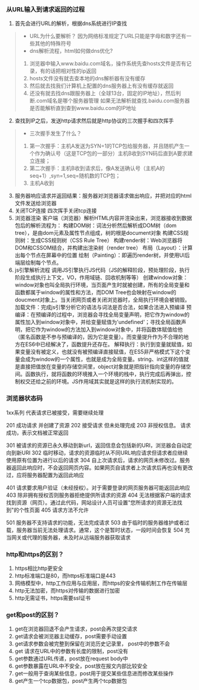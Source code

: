 ### 从URL输入到请求返回的过程
1. 首先会进行URL的解析，根据dns系统进行IP查找
> + URL为什么要解析？
> 因为网络标准规定了URL只能是字母和数字还有一些其他的特殊符号
> + dns解析流程，html如何做dns优化?
> 1. 浏览器中输入www.baidu.com域名，操作系统先查hosts文件是否有记录，有的话把相对性的ip返回
> 2. hosts文件没有就去查本地的dns解析器有没有缓存
> 3. 然后就去找我们计算机上配置的dns服务器上有没有缓存就返回
> 4. 还没有就去找dns跟服务器上（全球13台，固定的IP地址），然后判断.com域名是哪个服务器管理
> 如果无法解析就查找.baidu.com服务器是否能解析直到查到www.baidu.com的IP地址
>
2. 查找到IP之后，发送http请求然后就是http协议的三次握手和四次挥手
> + 三次握手发生了什么？
> 1. 第一次握手：主机A发送为SYN=1的TCP包给服务器，并且随机产生一个作为确认号（这是TCP包的一部分）主机B收到SYN码后直到A要求建立连接；
> 2. 第二次握手：主机B收到请求后，像A发送确认号（主机A的seq+1）,syn=1,seq=随机数的TCP包；
> 3. 主机A收到
3. 服务器响应请求并返回结果：服务器对浏览器请求做出响应，并把对应的html文件发送给浏览器
4. 关闭TCP连接 四次挥手关闭tcp连接
5. 浏览器渲染  客户端（浏览器）解析HTML内容并渲染出来，浏览器接收到数据包后的解析流程为：
    构建DOM树：词法分析然后解析成DOM树（dom tree），是由dom元素及属性节点组成，树的根是document对象
    构建CSS规则树：生成CSS规则树（CSS Rule Tree）
    构建render树：Web浏览器将DOM和CSSOM结合，并构建出渲染树（render tree）
    布局（Layout）：计算出每个节点在屏幕中的位置
    绘制（Painting）：即遍历render树，并使用UI后端层绘制每个节点。
6. js引擎解析流程 调用JS引擎执行JS代码（JS的解释阶段，预处理阶段，执行阶段生成执行上下文，VO，作用域链、回收机制等等）
    创建window对象：window对象也叫全局执行环境，当页面产生时就被创建，所有的全局变量和函数都属于window的属性和方法，而DOM Tree也会映射在window的doucment对象上。当关闭网页或者关闭浏览器时，全局执行环境会被销毁。
    加载文件：完成js引擎分析它的语法与词法是否合法，如果合法进入预编译
    预编译：在预编译的过程中，浏览器会寻找全局变量声明，把它作为window的属性加入到window对象中，并给变量赋值为'undefined'；寻找全局函数声明，把它作为window的方法加入到window对象中，并将函数体赋值给他（匿名函数是不参与预编译的，因为它是变量）。而变量提升作为不合理的地方在ES6中已经解决了，函数提升还存在。
    解释执行：执行到变量就赋值，如果变量没有被定义，也就没有被预编译直接赋值，在ES5非严格模式下这个变量会成为window的一个属性，也就是成为全局变量。string、int这样的值就是直接把值放在变量的存储空间里，object对象就是把指针指向变量的存储空间。函数执行，就将函数的环境推入一个环境的栈中，执行完成后再弹出，控制权交还给之前的环境。JS作用域其实就是这样的执行流机制实现的。
### 浏览器状态码
1xx系列 代表请求已被接受，需要继续处理

201 成功请求 并创建了资源
202 接受请求 但未处理完成
203 非授权信息。 请求成功，表示文档被正常返回

301 被请求的资源已永久移动到新url，返回信息会包括新的URI，浏览器会自动定向到新URI
302 临时移动，请求的资源临时从不同URL响应请求但请求者应继续使用原有位置为进行以后的请求
304 自上次请求后，请求的网页未修改过。服务器返回此响应时，不会返回网页内容。如果网页自请求者上次请求后再也没有更改过，应将服务器配置为返回此响应

401 请求要求用户验证（未经授权）。对于需要登录的网页服务器可能返回此响应
403 除非拥有授权否则服务器拒绝提供所请求的资源
404 无法根据客户端的请求找到资源（网页）。通过此代码，网站设计人员可设置"您所请求的资源无法找到"的个性页面
405 请求方法不允许

501 服务器不支持请求的功能，无法完成请求
503 由于临时的服务器维护或者过载，服务器当前无法处理请求。通常，这个是暂时状态，一段时间会恢复
504 充当网关或代理的服务器，未及时从远端服务器获取请求

### http和https的区别？
1. https相比http更安全
2. http标准端口是80，而https标准端口是443
3. 网络模型中，http工作应用与应用层，而https的安全传输机制工作在传输层
4. http无法加密，而https对传输的数据进行加密
5. http无需证书，https需要ssl证书

### get和post的区别？
1. get在浏览器回退不会产生请求，post会再次提交请求
2. get请求会被浏览器主动缓存，post需要手动设置
3. get请求参数会被完整到保留在浏览历史记录里， post中的参数不会
4. get 请求在URL中的参数有长度的限制，post没有
5. get参数通过URL传递，post放在request body中
6. get参数暴露在URL中不安全，post放在报文内部比较安全
7. get一般用于查询某些信息，post用于提交某些信息进而修改某些操作
8. get产生一个tcp数据包，post产生两个tcp数据包



